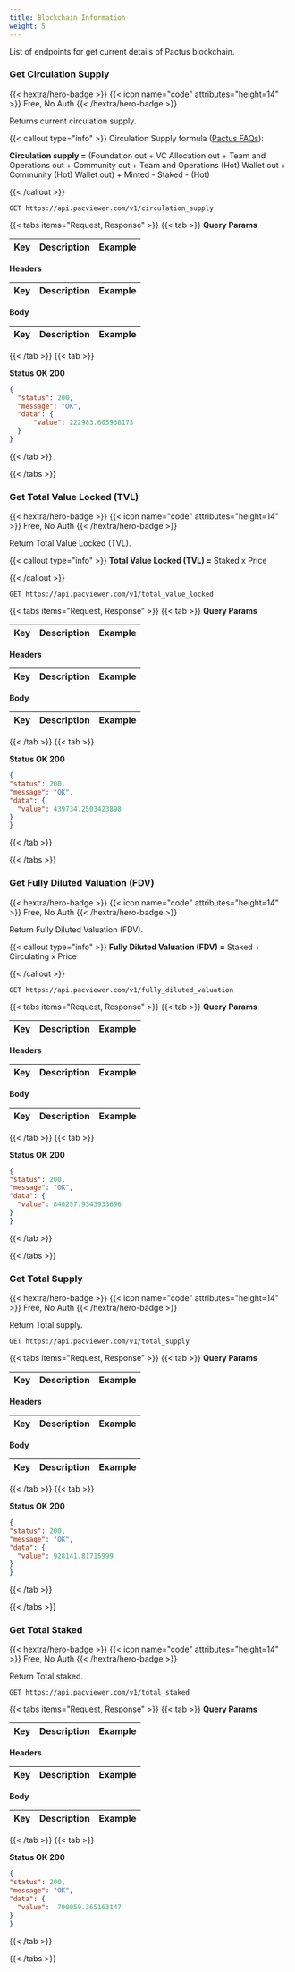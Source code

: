 ```yaml
---
title: Blockchain Information
weight: 5
---
```


List of endpoints for get current details of Pactus blockchain.

### Get Circulation Supply 
{{< hextra/hero-badge >}} {{< icon name="code" attributes="height=14" >}} Free, No Auth {{< /hextra/hero-badge >}}

Returns current circulation supply.

{{< callout type="info" >}}
Circulation Supply formula ([Pactus FAQs](https://pactus.org/about/faq/#genesis_allocation)):

**Circulation supply =** (Foundation out + VC Allocation out + Team and Operations out + Community out + Team and Operations (Hot) Wallet out + Community (Hot) Wallet out) + Minted - Staked - (Hot)

{{< /callout >}}

```
GET https://api.pacviewer.com/v1/circulation_supply
```

{{< tabs items="Request, Response" >}}
  {{< tab >}}
**Query Params**

| Key             | Description                                        | Example |
|-----------------|----------------------------------------------------|---------|


**Headers**

| Key             | Description                                        | Example |
|-----------------|----------------------------------------------------|---------|

**Body**

| Key             | Description                                        | Example |
|-----------------|----------------------------------------------------|---------|

  {{< /tab >}}
  {{< tab >}}

  **Status OK 200**

  ```json
{
    "status": 200,
    "message": "OK",
    "data": {
        "value": 222983.605938173
    }
}
  ```
  {{< /tab >}}

{{< /tabs >}}

### Get Total Value Locked (TVL)
{{< hextra/hero-badge >}} {{< icon name="code" attributes="height=14" >}} Free, No Auth {{< /hextra/hero-badge >}}

Return Total Value Locked (TVL).

{{< callout type="info" >}}
**Total Value Locked (TVL) =**  Staked x Price

{{< /callout >}}

```
GET https://api.pacviewer.com/v1/total_value_locked
```

{{< tabs items="Request, Response" >}}
  {{< tab >}}
**Query Params**

| Key             | Description                                        | Example |
|-----------------|----------------------------------------------------|---------|


**Headers**

| Key             | Description                                        | Example |
|-----------------|----------------------------------------------------|---------|

**Body**

| Key             | Description                                        | Example |
|-----------------|----------------------------------------------------|---------|

  {{< /tab >}}
  {{< tab >}}

  **Status OK 200**

  ```json
{
  "status": 200,
  "message": "OK",
  "data": {
    "value": 439734.2503423898
  }
}
  ```
  {{< /tab >}}

{{< /tabs >}}


### Get Fully Diluted Valuation (FDV)
{{< hextra/hero-badge >}} {{< icon name="code" attributes="height=14" >}} Free, No Auth {{< /hextra/hero-badge >}}

Return Fully Diluted Valuation (FDV).

{{< callout type="info" >}}
**Fully Diluted Valuation (FDV) =** Staked + Circulating x Price

{{< /callout >}}

```
GET https://api.pacviewer.com/v1/fully_diluted_valuation
```

{{< tabs items="Request, Response" >}}
  {{< tab >}}
**Query Params**

| Key             | Description                                        | Example |
|-----------------|----------------------------------------------------|---------|


**Headers**

| Key             | Description                                        | Example |
|-----------------|----------------------------------------------------|---------|

**Body**

| Key             | Description                                        | Example |
|-----------------|----------------------------------------------------|---------|

  {{< /tab >}}
  {{< tab >}}

  **Status OK 200**

  ```json
{
  "status": 200,
  "message": "OK",
  "data": {
    "value": 840257.9343933696
  }
}
  ```
  {{< /tab >}}

{{< /tabs >}}

### Get Total Supply
{{< hextra/hero-badge >}} {{< icon name="code" attributes="height=14" >}} Free, No Auth {{< /hextra/hero-badge >}}

Return Total supply.

```
GET https://api.pacviewer.com/v1/total_supply
```

{{< tabs items="Request, Response" >}}
  {{< tab >}}
**Query Params**

| Key             | Description                                        | Example |
|-----------------|----------------------------------------------------|---------|


**Headers**

| Key             | Description                                        | Example |
|-----------------|----------------------------------------------------|---------|

**Body**

| Key             | Description                                        | Example |
|-----------------|----------------------------------------------------|---------|

  {{< /tab >}}
  {{< tab >}}

  **Status OK 200**

  ```json
{
  "status": 200,
  "message": "OK",
  "data": {
    "value": 928141.81715999
  }
}
  ```
  {{< /tab >}}

{{< /tabs >}}

### Get Total Staked
{{< hextra/hero-badge >}} {{< icon name="code" attributes="height=14" >}} Free, No Auth {{< /hextra/hero-badge >}}

Return Total staked.

```
GET https://api.pacviewer.com/v1/total_staked
```

{{< tabs items="Request, Response" >}}
  {{< tab >}}
**Query Params**

| Key             | Description                                        | Example |
|-----------------|----------------------------------------------------|---------|


**Headers**

| Key             | Description                                        | Example |
|-----------------|----------------------------------------------------|---------|

**Body**

| Key             | Description                                        | Example |
|-----------------|----------------------------------------------------|---------|

  {{< /tab >}}
  {{< tab >}}

  **Status OK 200**

  ```json
{
  "status": 200,
  "message": "OK",
  "data": {
    "value":  700059.365163147
  }
}
  ```
  {{< /tab >}}

{{< /tabs >}}